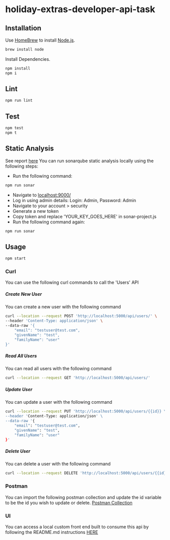 # holiday-extras-developer-api-task
## Installation

Use [HomeBrew](https://brew.sh/) to install [Node.js](https://nodejs.dev/).

```bash
brew install node
```
Install Dependencies.

```bash
npm install
npm i
```

## Lint

```bash
npm run lint
```
## Test

```bash
npm test
npm t
```
## Static Analysis
See report [here]()
You can run sonarqube static analysis locally using the following steps:
* Run the following command:
```bash
npm run sonar
```
* Navigate to [localhost:9000/](http://localhost:9000/)
* Log in using admin details: Login: Admin, Password: Admin
* Navigate to your account > security
* Generate a new token
* Copy token and replace 'YOUR_KEY_GOES_HERE' in sonar-project.js
* Run the following command again:
```bash
npm run sonar
```

## Usage

```bash
npm start
```
### Curl
You can use the following curl commands to call the 'Users' API
##### Create New User
You can create a new user with the following command
```bash
curl --location --request POST 'http://localhost:5000/api/users/' \
--header 'Content-Type: application/json' \
--data-raw '{
    "email": "testuser@test.com",
    "givenName": "test",
    "familyName": "user"
}'
```
##### Read All Users
You can read all users with the following command
```bash
curl --location --request GET 'http://localhost:5000/api/users/'
```
##### Update User
You can update a user with the following command
```bash
curl --location --request PUT 'http://localhost:5000/api/users/{{id}} \
--header 'Content-Type: application/json' \
--data-raw '{
    "email": "testuser@test.com",
    "givenName": "test",
    "familyName": "user"
}'
```
##### Delete User
You can delete a user with the following command
```bash
curl --location --request DELETE 'http://localhost:5000/api/users/{{id}}'
```
### Postman
You can import the following postman collection and update the id variable to be the id you wish to update or delete.
[Postman Collection](Users.postman_collection.json)

### UI
You can access a local custom front end built to consume this api by following the README.md instructions [HERE](https://github.com/ClaireH4721/holiday-extras-developer-api-task-ui/blob/main/README.md)